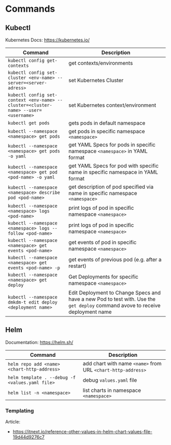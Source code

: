 # Commands

## Kubectl
Kubernetes Docs: <https://kubernetes.io/>

| Command | Description   |
|---|---|
| `kubectl config get-contexts` | get contexts/environments |
| `kubectl config set-cluster <env-name> --server=<server-adress>` | set Kubernetes Cluster |
| `kubectl config set-context <env-name> --cluster=<cluster-name> --user=<username>` | set Kubernetes context/environment |
| `kubectl get pods` | gets pods in default namespace |
| `kubectl --namespace <namespace> get pods` | get pods in specific namespace `<namespace>` |
| `kubectl --namespace <namespace> get pods -o yaml` |  get YAML Specs for pods in specific namespace `<namespace>` in YAML format | 
| `kubectl --namespace <namespace> get pod <pod-name> -o yaml`  |  get YAML Specs for pod with specific name <pod-name> in specific namespace <namespace> in YAML format | 
| `kubectl --namespace <namespace> describe pod <pod-name>`  |  get description of pod specified via name <pod-name> in specific namespace `<namespace>` | 
| `kubectl --namespace <namespace> logs <pod-name>` | print logs of pod <pod-name> in specific namespace `<namespace>` |
| `kubectl --namespace <namespace> logs --follow <pod-name>` | print logs of pod <pod-name> in specific namespace `<namespace>` |
| `kubectl --namespace <namespace> get events <pod-name>` | get events of pod <pod-name> in specific namespace `<namespace>` |
| `kubectl --namespace <namespace> get events <pod-name> -p` | get events of previous pod <pod-name> (e.g. after a restart) |
| `kubectl --namespace <namespace> get deploy` | Get Deployments for specific namespace `<namespace>` |
| `kubectl --namespace dmkdm-t edit deploy <deployment name>` | Edit Deployment to Change Specs and have a new Pod to test with. Use the `get deploy` command avove to receive deployment name |

## Helm
Documentation: <https://helm.sh/>

| Command | Description   |
|---|---|
| `helm repo add <name> <chart-http-address>` | add chart with name `<name>` from URL `<chart-http-address>` |
| `helm template . --debug -f <values.yaml file>` | debug `values.yaml` file |
| `helm list -n <namespace>` | list charts in namespace `<namespace>`|


### Templating
Article:
- https://itnext.io/reference-other-values-in-helm-chart-values-file-19d44d9276c7
